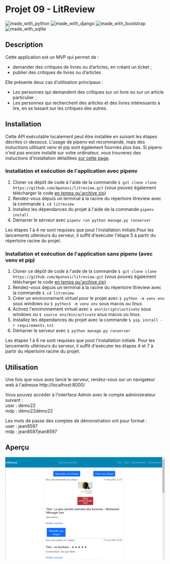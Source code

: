 # Projet 09 -  LitReview

![made_with_python](https://img.shields.io/badge/Python-3776AB?style=for-the-badge&logo=python&logoColor=white)
![made_with_django](https://img.shields.io/badge/Django-092E20?style=for-the-badge&logo=django&logoColor=white)
![made_with_bootstrap](https://img.shields.io/badge/Bootstrap-563D7C?style=for-the-badge&logo=bootstrap&logoColor=white)
![made_with_sqlite](https://img.shields.io/badge/SQLite-07405E?style=for-the-badge&logo=sqlite&logoColor=white)


## Description

Cette application est un MVP qui permet de : 

- demander des critiques de livres ou d’articles, en créant un ticket ; 
- publier des critiques de livres ou d’articles


Elle présente deux cas d’utilisation principaux : 

- Les personnes qui demandent des critiques sur un livre ou sur un article particulier ;
- Les personnes qui recherchent des articles et des livres intéressants à lire, en se basant sur les critiques des autres.

## Installation

Cette API exécutable localement peut être installée en suivant les étapes décrites ci-dessous. L'usage de pipenv est recommandé, mais des instuctions utilisant venv et pip sont également fournies plus bas. Si pipenv n'est pas encore installé sur votre ordinateur, vous trouverez des instuctions d'installation détaillées [sur cette page](docs/pipenv/installation-fr.md).

### Installation et exécution de l'application avec pipenv

1. Cloner ce dépôt de code à l'aide de la commande `$ git clone clone https://github.com/Aponovi/litreview.git` (vous pouvez également télécharger le code [en temps qu'archive zip](https://github.com/Aponovi/litreview/archive/refs/heads/alter_login.zip))
2. Rendez-vous depuis un terminal à la racine du répertoire litreview avec la commande `$ cd litreview`
3. Installez les dépendances du projet à l'aide de la commande `pipenv install`
5. Démarrer le serveur avec `pipenv run python manage.py runserver`

Les étapes 1 à 4 ne sont requises que pout l'installation initiale.Pour les lancements ultérieurs du serveur, il suffit d'exécuter l'étape 5 à partir du répertoire racine du projet.

### Installation et exécution de l'application sans pipenv (avec venv et pip)

1. Cloner ce dépôt de code à l'aide de la commande `$ git clone clone https://github.com/Aponovi/litreview.git` (vous pouvez également télécharger le code [en temps qu'archive zip](https://github.com/Aponovi/litreview/archive/refs/heads/alter_login.zip))
2. Rendez-vous depuis un terminal à la racine du répertoire litreview avec la commande `$ cd litreview`
3. Créer un environnement virtuel pour le projet avec `$ python -m venv env` sous windows ou `$ python3 -m venv env` sous macos ou linux.
4. Activez l'environnement virtuel avec `$ env\Scripts\activate` sous windows ou `$ source env/bin/activate` sous macos ou linux.
5. Installez les dépendances du projet avec la commande `$ pip install -r requirements.txt`
6. Démarrer le serveur avec `$ python manage.py runserver`

Les étapes 1 à 6 ne sont requises que pout l'installation initiale. Pour les lancements ultérieurs du serveur, il suffit d'exécuter les étapes 4 et 7 à partir du répertoire racine du projet.


## Utilisation

Une fois que vous avez lancé le serveur,  rendez-vous sur un navigateur web à l'adresse http://localhost:8000/

Vous pouvez accéder à  l'interface Admin avec le compte administrateur suivant :\
user : démo22\
mdp : démo22démo22

Les mots de passe des comptes de démonstration ont pour format :\
user : jean8597\
mdp : jean8597jean8597

## Aperçu


![Aperçu](preview.png)
